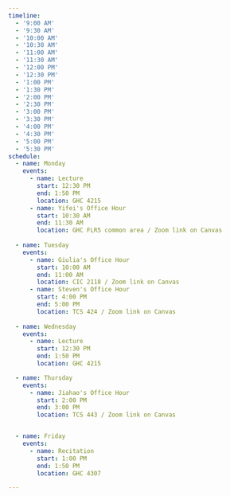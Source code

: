 ```yaml
---
timeline:
  - '9:00 AM'
  - '9:30 AM'
  - '10:00 AM'
  - '10:30 AM'
  - '11:00 AM'
  - '11:30 AM'
  - '12:00 PM'
  - '12:30 PM'
  - '1:00 PM'
  - '1:30 PM'
  - '2:00 PM'
  - '2:30 PM'
  - '3:00 PM'
  - '3:30 PM'
  - '4:00 PM'
  - '4:30 PM'
  - '5:00 PM'
  - '5:30 PM'
schedule:
  - name: Monday
    events:
      - name: Lecture
        start: 12:30 PM 
        end: 1:50 PM 
        location: GHC 4215
      - name: Yifei's Office Hour
        start: 10:30 AM 
        end: 11:30 AM 
        location: GHC FLR5 common area / Zoom link on Canvas
      
  - name: Tuesday
    events:
      - name: Giulia's Office Hour
        start: 10:00 AM
        end: 11:00 AM
        location: CIC 2118 / Zoom link on Canvas
      - name: Steven's Office Hour
        start: 4:00 PM
        end: 5:00 PM
        location: TCS 424 / Zoom link on Canvas
      
  - name: Wednesday
    events:
      - name: Lecture
        start: 12:30 PM
        end: 1:50 PM
        location: GHC 4215

  - name: Thursday
    events:
      - name: Jiahao's Office Hour
        start: 2:00 PM
        end: 3:00 PM
        location: TCS 443 / Zoom link on Canvas


  - name: Friday
    events:
      - name: Recitation
        start: 1:00 PM
        end: 1:50 PM
        location: GHC 4307

---
```

